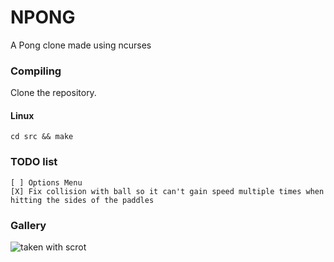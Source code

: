 # NPONG
A Pong clone made using ncurses

### Compiling
Clone the repository.

#### Linux

````
cd src && make
````

### TODO list
```text
[ ] Options Menu
[X] Fix collision with ball so it can't gain speed multiple times when hitting the sides of the paddles
```

### Gallery
![taken with scrot](https://i.imgur.com/ByaeNcG.png)
